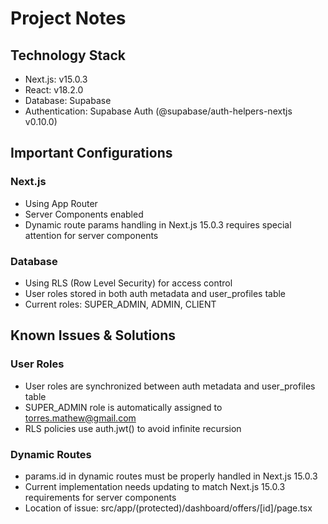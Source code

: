 # Project Notes

## Technology Stack

- Next.js: v15.0.3
- React: v18.2.0
- Database: Supabase
- Authentication: Supabase Auth (@supabase/auth-helpers-nextjs v0.10.0)

## Important Configurations

### Next.js
- Using App Router
- Server Components enabled
- Dynamic route params handling in Next.js 15.0.3 requires special attention for server components

### Database
- Using RLS (Row Level Security) for access control
- User roles stored in both auth metadata and user_profiles table
- Current roles: SUPER_ADMIN, ADMIN, CLIENT

## Known Issues & Solutions

### User Roles
- User roles are synchronized between auth metadata and user_profiles table
- SUPER_ADMIN role is automatically assigned to torres.mathew@gmail.com
- RLS policies use auth.jwt() to avoid infinite recursion

### Dynamic Routes
- params.id in dynamic routes must be properly handled in Next.js 15.0.3
- Current implementation needs updating to match Next.js 15.0.3 requirements for server components
- Location of issue: src/app/(protected)/dashboard/offers/[id]/page.tsx
